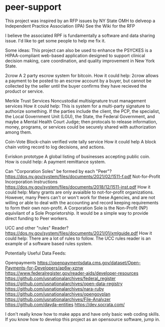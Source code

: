 # peer-support
This project was inspired by an RFP issues by NY State OMH to delveop a
Independent Practice Association (IPA)
See the Wiki for the RFP

I believe the associated RPF is fundamentally a software and data sharing issue. I'd like to get some people to help me fix it.

Some ideas:
This project can also be used to enhance the 
PSYCKES is a HIPAA-compliant web-based application designed to support clinical decision making, care coordination, and quality improvement in New York State.

2crow A 2 party escrow system for bitcoin.
How it could help:
2crow allows a payment to be posted to an escrow account by a buyer, but cannot be collected by the seller until the buyer confirms they have recieved the product or service. 

Merkle Trust Services Noncustodial multisignature trust management services
How it could help:
This is system for a multi-party signature to authorize something. If the parties include the client, the PCP, the specialist, the Local Government Unit (LGU), the State, the Federal Government, and maybe a Mental Health Court Judge; then protocals to release information, money, programs, or services could be securely shared with authorization among them. 

Coin-Vote Block-chain verified vote tally service
How it could help
A block chain voting record to log decisions, and actions.

Evriskon prototype A global listing of businesses accepting public coin.
How is could help:
A payment remittance system.

Can "Corporation Soles" be formed by each "Peer"? https://dos.ny.gov/system/files/documents/2021/02/1511-f.pdf Not-for-Profit Incorporation Instructions https://dos.ny.gov/system/files/documents/2018/12/1511-inst.pdf
How it could help:
Many grants are only avaialble to not-for-profit organizations. However, many Peers can't or won't work for these Agencies, and are not willing or able to deal with the accounting and record keeping requirements to form their own non-profit. A Corporation Sole is the Non-Profit (NP) equivilant of a Sole Proprietorship. It would be a simple way to provide direct funding to Peer workers. 

UCC and other "rules" Reader? https://dos.ny.gov/system/files/documents/2021/01/xmlguide.pdf
How it could help:
There are a lot of rules to follow. The UCC rules reader is an example of a software based rules system.

Potentially Useful Data Feeds:

Openpayments https://openpaymentsdata.cms.gov/dataset/Open-Payments-for-Developers/ap6w-xznw
https://www.federalregister.gov/reader-aids/developer-resources 
https://github.com/usnationalarchives/federal_register
https://github.com/usnationalarchives/open-data-registry
https://github.com/usnationalarchives/nara-ruby
https://github.com/usnationalarchives/opengovplan
https://github.com/usnationalarchives/File-Analyzer
https://github.com/dayda-entities
https://dev.socrata.com/

I don't really know how to make apps and have only basic web coding skills. If you know how to develop this project as an opensource software, jump in.
